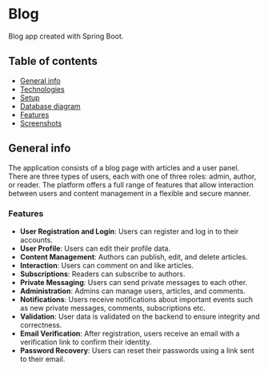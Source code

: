 # Blog
Blog app created with Spring Boot.

## Table of contents
* [General info](#general-info)
* [Technologies](#technologies)
* [Setup](#setup)
* [Database diagram](#database-diagram)
* [Features](#features)
* [Screenshots](#screenshots)

## General info
The application consists of a blog page with articles and a user panel. There are three types of users, each with one of three roles: admin, author, or reader. The platform offers a full range of features that allow interaction between users and content management in a flexible and secure manner.

### Features
- **User Registration and Login**: Users can register and log in to their accounts.
- **User Profile**: Users can edit their profile data.
- **Content Management**: Authors can publish, edit, and delete articles.
- **Interaction**: Users can comment on and like articles.
- **Subscriptions**: Readers can subscribe to authors.
- **Private Messaging**: Users can send private messages to each other.
- **Administration**: Admins can manage users, articles, and comments.
- **Notifications**: Users receive notifications about important events such as new private messages, comments, subscriptions etc.
- **Validation**: User data is validated on the backend to ensure integrity and correctness.
- **Email Verification**: After registration, users receive an email with a verification link to confirm their identity.
- **Password Recovery**: Users can reset their passwords using a link sent to their email.
